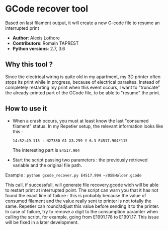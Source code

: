 # GCode recover tool

Based on last filament output, it will create a new G-code file to resume an interrupted print

* **Author**: Alexis Lothore
* **Contributors**: Romain TAPREST
* **Python versions**: 2.7, 3.6

## Why this tool ?
Since the electrical wiring is quite old in my apartment, my 3D printer often stops its print while in progress, because of electrical parasites. Instead of completely restarting my print when this event occurs, I want to "truncate" the already-printed part of the GCode file, to be able to "resume" the print.

## How to use it
* When a crash occurs, you must at least know the last "consumed filament" status. In my Repetier setup, the relevant information looks like this :

  `14:52:49.115 : N27380 G1 X3.259 Y-6.3 E4517.904*115`

  The interesting part is `E4517.904`

* Start the script passing two parameters : the previously retrieved variable and the original file path.

Example : `python gcode_recover.py E4517.904 ~/USBHolder.gcode`

This call, if successfull, will generate file recovery.gcode wich will be able to restart print at interrupted point.
The script can warn you that it has not found the exact line of failure : this
is probably because the value of consumed filament and the value really sent to
printer is not totally the same. Repetier can round/adjust this value before
sending it to the printer. In case of failure, try to remove a digit to the
consumption paramter when calling the script, for example, going from E1991.178
to E1991.17. This issue will be fixed in a later development.
